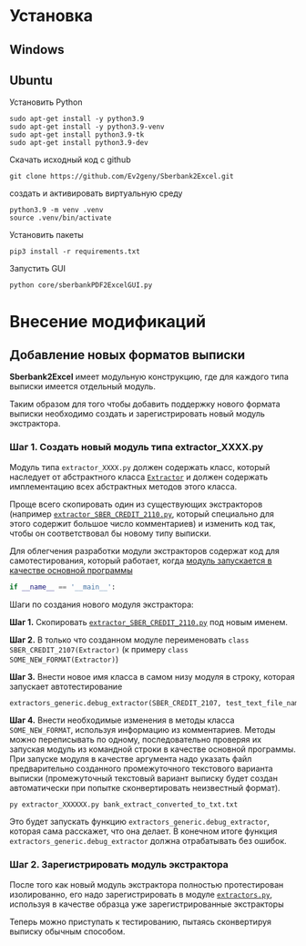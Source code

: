 # Установка
## Windows
## Ubuntu
Установить Python
```
sudo apt-get install -y python3.9
sudo apt-get install -y python3.9-venv
sudo apt-get install python3.9-tk
sudo apt-get install python3.9-dev
```
Скачать исходный код с github
``` 
git clone https://github.com/Ev2geny/Sberbank2Excel.git 
```

создать и активировать виртуальную среду
```
python3.9 -m venv .venv
source .venv/bin/activate
```
Установить пакеты
```
pip3 install -r requirements.txt
```

Запустить GUI
``` 
python core/sberbankPDF2ExcelGUI.py
```

# Внесение модификаций
## Добавление новых форматов выписки

**Sberbank2Excel** имеет модульную конструкцию, где для каждого типа выписки имеется отдельный модуль.

Таким образом для того чтобы добавить поддержку нового формата выписки необходимо создать и зарегистрировать новый модуль экстрактора.

### Шаг 1. Создать новый модуль типа extractor_XXXX.py

Модуль типа `extractor_XXXX.py` должен содержать класс, который наследует от абстрактного класса [`Extractor`](core/extractor.py) и должен содержать имплементацию всех абстрактных методов этого класса.

Проще всего скопировать один из существующих экстракторов (например [`extractor_SBER_CREDIT_2110.py`](core/extractor_SBER_CREDIT_2110.py), который специально для этого содержит большое число комментариев) и изменить код так, чтобы он соответствовал бы новому типу выписки.

Для облегчения разработки модули экстракторов содержат код для самотестирования, который работает, когда [модуль запускается в качестве основной программы](https://coderoad.ru/419163/%D0%A7%D1%82%D0%BE-%D0%B4%D0%B5%D0%BB%D0%B0%D0%B5%D1%82-if-__name__-__main__-do)  
```py 
if __name__ == '__main__':
```

Шаги по создания нового модуля экстрактора:

**Шаг 1.** Скопировать [`extractor_SBER_CREDIT_2110.py`](core/extractor_SBER_CREDIT_2110.py) под новым именем.

**Шаг 2.** В только что созданном модуле переименовать `class SBER_CREDIT_2107(Extractor)` (к примеру `class SOME_NEW_FORMAT(Extractor)`)

**Шаг 3.** Внести новое имя класса в самом низу модуля в строку, которая запускает автотестирование

```py
extractors_generic.debug_extractor(SBER_CREDIT_2107, test_text_file_name=sys.argv[1])
```

**Шаг 4.** Внести необходимые изменения в методы класса `SOME_NEW_FORMAT`, используя информацию из комментариев. Методы можно переписывать по одному, последовательно проверяя их запуская модуль из командной строки в качестве основной программы. При запуске модуля в качестве аргумента надо указать файл предварительно созданного промежуточного текстового варианта выписки (промежуточный текстовый вариант выписку будет создан автоматически при попытке сконвертировать неизвестный формат).

``` py extractor_XXXXXX.py bank_extract_converted_to_txt.txt ```

Это будет запускать функцию `extractors_generic.debug_extractor`, которая сама расскажет, что она делает. В конечном итоге функция `extractors_generic.debug_extractor` должна отрабатывать без ошибок.

### Шаг 2. Зарегистрировать модуль экстрактора
После того как новый модуль экстрактора полностью протестирован изолированно, его надо зарегистрировать в модуле [`extractors.py`](core/extractors.py), используя в качестве образца уже зарегистрированные экстракторы

Теперь можно приступать к тестированию, пытаясь сконвертируя выписку обычным способом.
